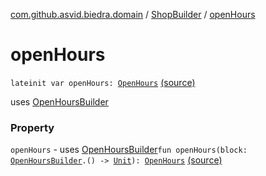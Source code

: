 [com.github.asvid.biedra.domain](../index.md) / [ShopBuilder](index.md) / [openHours](./open-hours.md)

# openHours

`lateinit var openHours: `[`OpenHours`](../-open-hours/index.md) [(source)](https://github.com/asvid/GdzieTaBiedra/tree/master/domain/src/main/java/com/github/asvid/biedra/domain/Shop.kt#L43)

uses [OpenHoursBuilder](../-open-hours-builder/index.md)

### Property

`openHours` - uses [OpenHoursBuilder](../-open-hours-builder/index.md)`fun openHours(block: `[`OpenHoursBuilder`](../-open-hours-builder/index.md)`.() -> `[`Unit`](https://kotlinlang.org/api/latest/jvm/stdlib/kotlin/-unit/index.html)`): `[`OpenHours`](../-open-hours/index.md) [(source)](https://github.com/asvid/GdzieTaBiedra/tree/master/domain/src/main/java/com/github/asvid/biedra/domain/Shop.kt#L47)